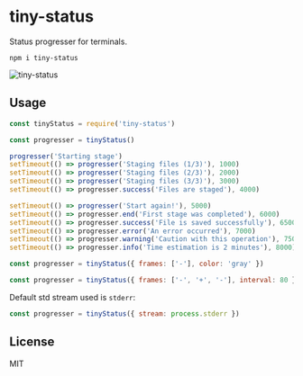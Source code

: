 # tiny-status

Status progresser for terminals.

```
npm i tiny-status
```

![tiny-status](https://user-images.githubusercontent.com/12686176/185763806-5d066931-614c-4ac5-b73b-06d16b1c4e0d.gif)

## Usage
```javascript
const tinyStatus = require('tiny-status')

const progresser = tinyStatus()

progresser('Starting stage')
setTimeout(() => progresser('Staging files (1/3)'), 1000)
setTimeout(() => progresser('Staging files (2/3)'), 2000)
setTimeout(() => progresser('Staging files (3/3)'), 3000)
setTimeout(() => progresser.success('Files are staged'), 4000)

setTimeout(() => progresser('Start again!'), 5000)
setTimeout(() => progresser.end('First stage was completed'), 6000)
setTimeout(() => progresser.success('File is saved successfully'), 6500)
setTimeout(() => progresser.error('An error occurred'), 7000)
setTimeout(() => progresser.warning('Caution with this operation'), 7500)
setTimeout(() => progresser.info('Time estimation is 2 minutes'), 8000)
```

```javascript
const progresser = tinyStatus({ frames: ['-'], color: 'gray' })
```

```javascript
const progresser = tinyStatus({ frames: ['-', '+', '-'], interval: 80 })
```

Default std stream used is `stderr`:
```javascript
const progresser = tinyStatus({ stream: process.stderr })
```

## License
MIT
